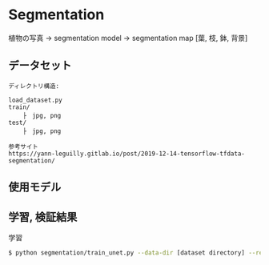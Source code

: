 # Segmentation

植物の写真 -> segmentation model -> segmentation map [葉, 枝, 鉢, 背景] 

## データセット

    ディレクトリ構造:

    load_dataset.py
    train/
        ├　jpg, png
    test/
        ├　jpg, png

    参考サイト
    https://yann-leguilly.gitlab.io/post/2019-12-14-tensorflow-tfdata-segmentation/


## 使用モデル

## 学習, 検証結果

学習
```bash
$ python segmentation/train_unet.py --data-dir [dataset directory] --result-dir [result-dir] --gpu
```

